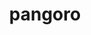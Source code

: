 ---
id: 675
title: pangoro
types: [fighting,dark]
image: https://raw.githubusercontent.com/PokeAPI/sprites/master/sprites/pokemon/675.png
---